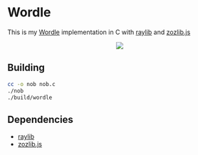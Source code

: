 # Wordle

This is my [Wordle](https://en.wikipedia.org/wiki/Wordle) implementation in C with [raylib](https://github.com/raysan5/raylib) and [zozlib.js](https://github.com/tsoding/zozlib.js)

<p align=center>
  <img src="./assets/wordle.png">
</p>

## Building

```bash
cc -o nob nob.c
./nob
./build/wordle
```

## Dependencies

* [raylib](https://www.raylib.com/)
* [zozlib.js](https://github.com/tsoding/zozlib.js/tree/main)
